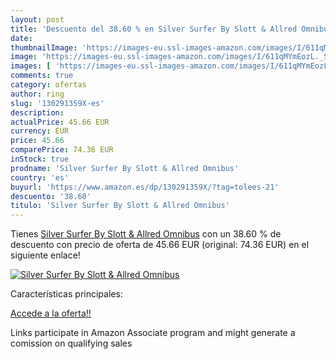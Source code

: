 ```yaml
---
layout: post
title: 'Descuento del 38.60 % en Silver Surfer By Slott & Allred Omnibus'
date: 
thumbnailImage: 'https://images-eu.ssl-images-amazon.com/images/I/611qMYmEozL._SL200_.jpg'
image: 'https://images-eu.ssl-images-amazon.com/images/I/611qMYmEozL._SL200_.jpg'
images: [ 'https://images-eu.ssl-images-amazon.com/images/I/611qMYmEozL._SL200_.jpg' ]
comments: true
category: ofertas
author: ring
slug: '130291359X-es'
description:
actualPrice: 45.66 EUR
currency: EUR
price: 45.66
comparePrice: 74.36 EUR
inStock: true
prodname: 'Silver Surfer By Slott & Allred Omnibus'
country: 'es'
buyurl: 'https://www.amazon.es/dp/130291359X/?tag=tolees-21'
descuento: '38.60'
titulo: 'Silver Surfer By Slott & Allred Omnibus'
---
```


Tienes [Silver Surfer By Slott & Allred Omnibus](https://www.amazon.es/dp/130291359X/?tag=tolees-21) con un 38.60 % de descuento con precio de oferta de 45.66 EUR (original: 74.36 EUR) en el siguiente enlace!

[![Silver Surfer By Slott & Allred Omnibus](https://images-eu.ssl-images-amazon.com/images/I/611qMYmEozL._SL200_.jpg)](https://www.amazon.es/dp/130291359X/?tag=tolees-21)

Características principales:


[Accede a la oferta!!](https://www.amazon.es/dp/130291359X/?tag=tolees-21)

Links participate in Amazon Associate program and might generate a comission on qualifying sales


